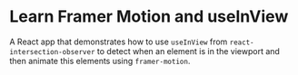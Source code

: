 # Learn Framer Motion and useInView

A React app that demonstrates how to use `useInView` from `react-intersection-observer` to detect when an element is in the viewport and then animate this elements using `framer-motion`.